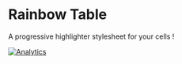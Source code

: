 Rainbow Table
===

A progressive highlighter stylesheet for your cells !


[![Analytics](https://ga-beacon.appspot.com/UA-59640055-1/rainbow-table/readme)](https://github.com/igrigorik/ga-beacon)
